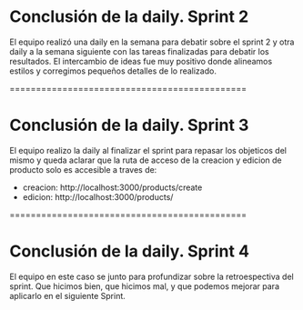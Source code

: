 # Conclusión de la daily. Sprint 2

El equipo realizó una daily en la semana para debatir sobre el sprint 2 y otra daily a la semana siguiente con las tareas finalizadas para debatir los resultados. El intercambio de ideas fue muy positivo donde alineamos estilos y corregimos pequeños detalles de lo realizado.

=============================================

# Conclusión de la daily. Sprint 3

El equipo realizo la daily al finalizar el sprint para repasar los objeticos del mismo y queda aclarar que la ruta de acceso de la creacion y edicion de producto solo es accesible a traves de:
- creacion: http://localhost:3000/products/create
- edicion: http://localhost:3000/products/


=============================================

# Conclusión de la daily. Sprint 4

El equipo en este caso se junto para profundizar sobre la retroespectiva del sprint. Que hicimos bien, que hicimos mal, y que podemos mejorar para aplicarlo en el siguiente Sprint.